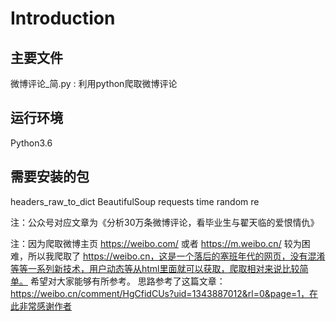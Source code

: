 # Introduction
## 主要文件
  微博评论_简.py : 利用python爬取微博评论
  
## 运行环境
  Python3.6
  
## 需要安装的包
  headers_raw_to_dict
  BeautifulSoup
  requests
  time
  random
  re
  
注：公众号对应文章为《分析30万条微博评论，看毕业生与翟天临的爱恨情仇》

注：因为爬取微博主页 https://weibo.com/ 或者 https://m.weibo.cn/ 较为困难，所以我爬取了 https://weibo.cn，这是一个落后的塞班年代的网页，没有混淆等等一系列新技术，用户动态等从html里面就可以获取，爬取相对来说比较简单。
希望对大家能够有所参考。 思路参考了这篇文章：https://weibo.cn/comment/HgCfidCUs?uid=1343887012&rl=0&page=1，在此非常感谢作者
